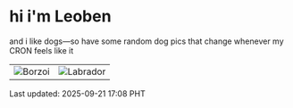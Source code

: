 # hi i'm Leoben

and i like dogs—so have some random dog pics that change whenever my CRON feels like it

|  |  |
|--------|----------|
| ![Borzoi](https://random-dog-vercel.vercel.app/api/random-borzoi?v=1758445712) | ![Labrador](https://random-dog-vercel.vercel.app/api/random-labrador?v=1758445712) |

Last updated: 2025-09-21 17:08 PHT
